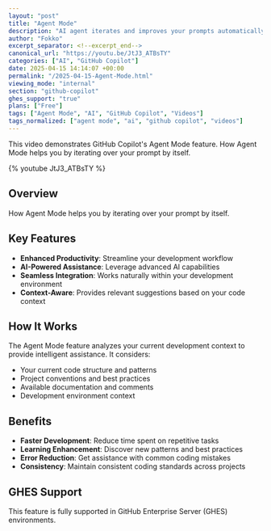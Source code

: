 ```yaml
---
layout: "post"
title: "Agent Mode"
description: "AI agent iterates and improves your prompts automatically"
author: "Fokko"
excerpt_separator: <!--excerpt_end-->
canonical_url: "https://youtu.be/JtJ3_ATBsTY"
categories: ["AI", "GitHub Copilot"]
date: 2025-04-15 14:14:07 +00:00
permalink: "/2025-04-15-Agent-Mode.html"
viewing_mode: "internal"
section: "github-copilot"
ghes_support: "true"
plans: ["Free"]
tags: ["Agent Mode", "AI", "GitHub Copilot", "Videos"]
tags_normalized: ["agent mode", "ai", "github copilot", "videos"]
---
```


This video demonstrates GitHub Copilot's Agent Mode feature. How Agent Mode helps you by iterating over your prompt by itself.<!--excerpt_end-->

{% youtube JtJ3_ATBsTY %}

## Overview

How Agent Mode helps you by iterating over your prompt by itself.

## Key Features

- **Enhanced Productivity**: Streamline your development workflow
- **AI-Powered Assistance**: Leverage advanced AI capabilities
- **Seamless Integration**: Works naturally within your development environment
- **Context-Aware**: Provides relevant suggestions based on your code context

## How It Works

The Agent Mode feature analyzes your current development context to provide intelligent assistance. It considers:

- Your current code structure and patterns
- Project conventions and best practices
- Available documentation and comments
- Development environment context

## Benefits

- **Faster Development**: Reduce time spent on repetitive tasks
- **Learning Enhancement**: Discover new patterns and best practices
- **Error Reduction**: Get assistance with common coding mistakes
- **Consistency**: Maintain consistent coding standards across projects

## GHES Support

This feature is fully supported in GitHub Enterprise Server (GHES) environments.
